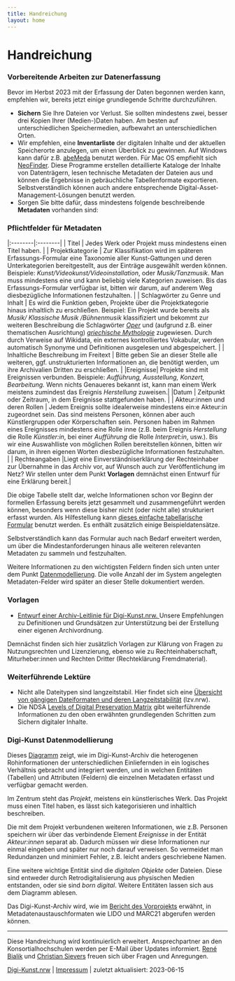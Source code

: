 ```yaml
---
title: Handreichung
layout: home
---
```


# Handreichung

### Vorbereitende Arbeiten zur Datenerfassung
Bevor im Herbst 2023 mit der Erfassung der Daten begonnen werden kann, empfehlen wir, bereits jetzt einige grundlegende Schritte durchzuführen. 

- **Sichern** Sie Ihre Dateien vor Verlust. Sie sollten mindestens zwei, besser drei Kopien Ihrer (Medien-)Daten haben. Am besten auf unterschiedlichen Speichermedien, aufbewahrt an unterschiedlichen Orten.
- Wir empfehlen, eine **Inventarliste** der digitalen Inhalte und der aktuellen Speicherorte anzulegen, um einen Überblick zu gewinnen. Auf Windows kann dafür z.B. [abeMeda](https://www.abemeda.com/) benutzt werden. Für Mac OS empfiehlt sich [NeoFinder](https://cdfinder.de/). Diese Programme erstellen detaillierte Kataloge der Inhalte von Datenträgern, lesen technische Metadaten der Dateien aus und können die Ergebnisse in gebräuchliche Tabellenformate exportieren. Selbstverständlich können auch andere entsprechende Digital-Asset-Management-Lösungen benutzt werden.
- Sorgen Sie bitte dafür, dass mindestens folgende beschreibende **Metadaten** vorhanden sind: 

### Pflichtfelder für Metadaten

|:--------|:--------|
| Titel | Jedes Werk oder Projekt muss mindestens einen Titel haben. |
| Projektkategorie | Zur Klassifikation wird im späteren Erfassungs-Formular eine Taxonomie aller Kunst-Gattungen und deren Unterkategorien bereitgestellt, aus der Einträge ausgewählt werden können. Beispiele: *Kunst/Videokunst/Videoinstallation*, oder *Musik/Tanzmusik*. Man muss mindestens eine und kann beliebig viele Kategorien zuweisen. Bis das Erfassungs-Formular verfügbar ist, bitten wir darum, auf anderem Weg diesbezügliche Informationen festzuhalten. | 
| Schlagwörter zu Genre und Inhalt | Es wird die Funktion geben, Projekte über die Projektkategorie hinaus inhaltlich zu erschließen. Beispiel: Ein Projekt wurde bereits als *Musik/	Klassische Musik	/Bühnenmusik* klassifiziert und bekommt zur weiteren Beschreibung die Schlagwörter *[Oper](https://www.wikidata.org/wiki/Q1344)* und (aufgrund z.B. einer thematischen Ausrichtung) *[griechische Mythologie](https://www.wikidata.org/wiki/Q34726)* zugewiesen. Durch durch Verweise auf Wikidata, ein externes kontrolliertes Vokabular, werden automatisch Synonyme und Definitionen ausgelesen und abgespeichert. |
| Inhaltliche Beschreibung im Freitext           | Bitte geben Sie an dieser Stelle alle weiteren, ggf. unstrukturierten Informationen an, die benötigt werden, um ihre Archivalien Dritten zu erschließen.    | 
|Ereignisse| Projekte sind mit Ereignissen verbunden. Beispiele: *Aufführung, Ausstellung, Konzert, Bearbeitung.* Wenn nichts Genaueres bekannt ist, kann man einem Werk meistens zumindest das Ereignis *Herstellung* zuweisen.|
|Datum | Zeitpunkt oder Zeitraum, in dem Ereignisse stattgefunden haben. |
| Akteur:innen und deren Rollen | Jedem Ereignis sollte idealerweise mindestens ein:e Akteur:in zugeordnet sein. Das sind meistens Personen, können aber auch Künstlergruppen oder Körperschaften sein. Personen haben im Rahmen eines Ereignisses mindestens eine Rolle inne (z.B. beim Ereignis *Herstellung* die Rolle *Künstler:in*, bei einer *Aufführung* die Rolle *Interpret:in*, usw.). Bis wir eine Auswahlliste von möglichen Rollen bereitstellen können, bitten wir darum, in ihren eigenen Worten diesbezügliche Informationen festzuhalten.  |
| Rechteangaben |Liegt eine Einverständniserklärung der Rechteinhaber zur Übernahme in das Archiv vor, auf Wunsch auch zur Veröffentlichung im Netz? Wir stellen unter dem Punkt **Vorlagen** demnächst einen Entwurf für eine Erklärung bereit.|

Die obige Tabelle stellt dar, welche Informationen schon vor Beginn der formellen Erfassung bereits jetzt gesammelt und  zusammengeführt werden können, besonders wenn diese bisher nicht (oder nicht alle) strukturiert erfasst wurden. Als Hilfestellung kann [dieses einfache tabellarische Formular](./assets/2023-04-26-Datenaufbereitung-Digi-Kunst.xlsx) benutzt werden. Es enthält zusätzlich einige Beispieldatensätze.

Selbstverständlich kann das Formular auch nach Bedarf erweitert werden, um über die Mindestanforderungen hinaus alle weiteren relevanten Metadaten zu sammeln und festzuhalten.

Weitere Informationen zu den wichtigsten Feldern finden sich unten unter dem Punkt [Datenmodellierung](https://digi-kunst.github.io/Handreichung/#digi-kunst-datenmodellierung). Die volle Anzahl der im System angelegten Metadaten-Felder wird später an dieser Stelle dokumentiert werden. 

### Vorlagen

- [Entwurf einer Archiv-Leitlinie für Digi-Kunst.nrw.
](./assets/2023-06-07_Archiv-Leitlinie_Digi-Kunst.nrw_Entwurf.pdf) Unsere Empfehlungen zu Definitionen und Grundsätzen zur Unterstützung bei der Erstellung einer eigenen Archivordnung.

Demnächst finden sich hier zusätzlich Vorlagen zur Klärung von Fragen zu Nutzungsrechten und Lizenzierung, ebenso wie zu  Rechteinhaberschaft, Miturheber:innen und Rechten Dritter (Rechteklärung Fremdmaterial).



### Weiterführende Lektüre

- Nicht alle Dateitypen sind langzeitstabil. Hier findet sich eine [Übersicht von gängigen Dateiformaten und deren Langzeitstabilität](https://www.lzv.nrw/dateiformate/) (lzv.nrw). 
- Die  NDSA [Levels of Digital Preservation Matrix](https://osf.io/3na96) gibt weiterführende Informationen zu den oben erwähnten grundlegenden Schritten zum Sichern digitaler Inhalte.
	

### Digi-Kunst Datenmodellierung 

Dieses [Diagramm](./assets/2023-05-11_Skizze_Datenmodellierung.pdf) zeigt, wie im Digi-Kunst-Archiv die heterogenen Rohinformationen der unterschiedlichen Einliefernden in ein logisches Verhältnis gebracht und integriert werden, und in welchen Entitäten (Tabellen) und Attributen (Feldern) die einzelnen Metadaten erfasst und verfügbar gemacht werden.

Im Zentrum steht das *Projekt*, meistens ein künstlerisches Werk. Das Projekt muss einen Titel haben, es lässt sich kategorisieren und inhaltlich beschreiben.  

Die mit dem Projekt verbundenen weiteren Informationen, wie z.B. Personen speichern wir über das verbindende Element *Ereignisse* in der Entität *Akteur:innen* separat ab. Dadurch müssen wir diese Informationen nur einmal eingeben und später nur noch darauf verweisen. So vermeidet man Redundanzen und minimiert Fehler, z.B. leicht anders geschriebene Namen. 

Eine weitere wichtige Entität sind die *digitalen Objekte* oder Dateien. Diese sind entweder durch Retrodigitalisierung aus physischen Medien entstanden, oder sie sind *born digital*. Weitere Entitäten lassen sich aus dem Diagramm ablesen.

Das Digi-Kunst-Archiv wird, wie im [Bericht des Vorprojekts](https://www.dh.nrw/kooperationen/Digi-Kunst.nrw%20%28Vorprojekt%29-63) erwähnt, in Metadatenaustauschformaten wie LIDO und MARC21 abgerufen werden können.

---
Diese Handreichung wird kontinuierlich erweitert. Ansprechpartner an den Konsortialhochschulen werden per E-Mail über Updates informiert. [René Bialik](https://www.folkwang-uni.de/home/hochschule/personen/mitarbeiterinnen-a-z/vollanzeige/personen-detail/adm/rene-bialik/) und [Christian Sievers](https://www.khm.de/personen_hochschule/id.27806.christian-sievers/) freuen sich über Fragen und Anregungen. 

[Digi-Kunst.nrw](https://www.rsh-duesseldorf.de/musikhochschule/wir-ueber-uns/digi-kunstnrw/) | [Impressum](https://www.rsh-duesseldorf.de/service/datenschutz-impressum) | zuletzt aktualisiert: 2023-06-15
